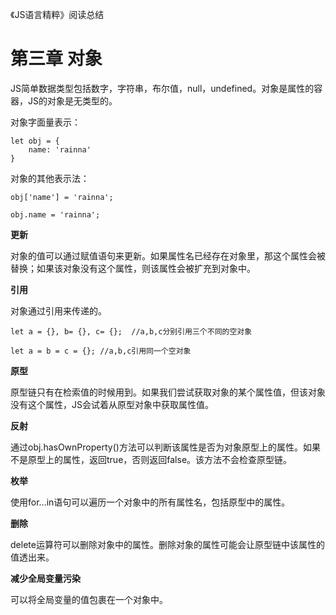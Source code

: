 《JS语言精粹》阅读总结

# 第三章 对象


JS简单数据类型包括数字，字符串，布尔值，null，undefined。对象是属性的容器，JS的对象是无类型的。

对象字面量表示：

```
let obj = {
    name: 'rainna'
}
```

对象的其他表示法：

```
obj['name'] = 'rainna';

obj.name = 'rainna';
```

**更新**

对象的值可以通过赋值语句来更新。如果属性名已经存在对象里，那这个属性会被替换；如果该对象没有这个属性，则该属性会被扩充到对象中。

**引用**

对象通过引用来传递的。

```
let a = {}, b= {}, c= {};  //a,b,c分别引用三个不同的空对象

let a = b = c = {}; //a,b,c引用同一个空对象
```

**原型**

原型链只有在检索值的时候用到。如果我们尝试获取对象的某个属性值，但该对象没有这个属性，JS会试着从原型对象中获取属性值。

**反射**

通过obj.hasOwnProperty()方法可以判断该属性是否为对象原型上的属性。如果不是原型上的属性，返回true，否则返回false。该方法不会检查原型链。

**枚举**

使用for...in语句可以遍历一个对象中的所有属性名，包括原型中的属性。

**删除**

delete运算符可以删除对象中的属性。删除对象的属性可能会让原型链中该属性的值透出来。

**减少全局变量污染**

可以将全局变量的值包裹在一个对象中。

